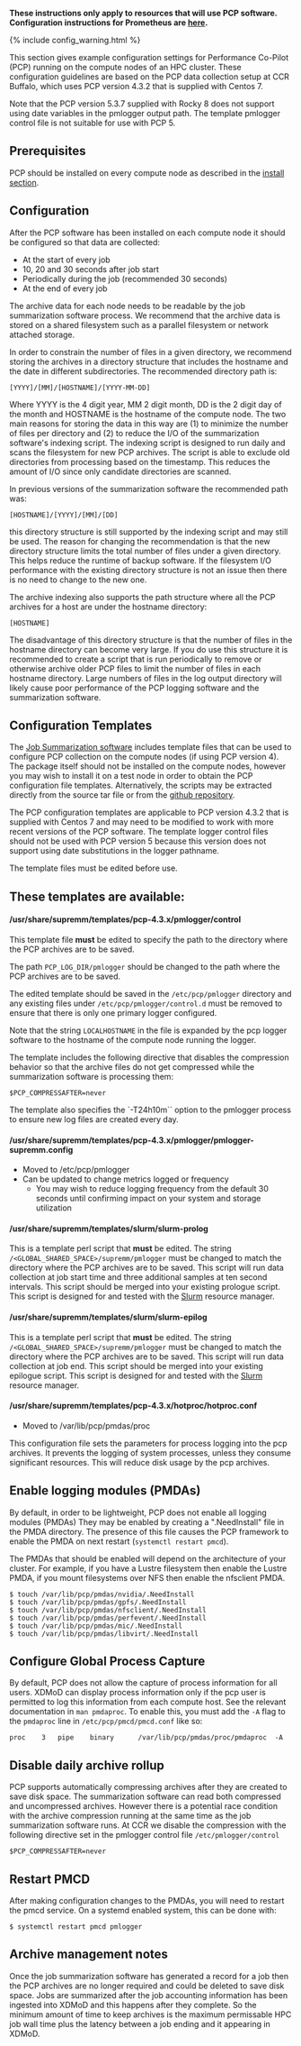 **These instructions only apply to resources that will use PCP software. Configuration instructions for Prometheus are [here](supremm-compute-prometheus.html).**

{% include config_warning.html %}

This section gives example configuration settings for Performance Co-Pilot (PCP) running on the compute nodes
of an HPC cluster. These configuration guidelines are based on the PCP data collection setup
at CCR Buffalo, which uses PCP version 4.3.2 that is supplied with Centos 7.

Note that the PCP version 5.3.7 supplied with Rocky 8 does not support using date
variables in the pmlogger output path. The template pmlogger control file
is not suitable for use with PCP 5.

## Prerequisites

PCP should be installed on every compute node as described in the [install section](supremm-install-pcp.md).

## Configuration

After the PCP software has been installed on each compute node it should be configured so that
data are collected:

* At the start of every job
* 10, 20 and 30 seconds after job start
* Periodically during the job (recommended 30 seconds)
* At the end of every job

The archive data for each node needs to be readable by the job summarization software
process. We recommend that the archive data is stored on a shared filesystem such as a parallel filesystem
or network attached storage.

In order to constrain the number of files in a given directory,
we recommend storing the archives in a directory structure
that includes the hostname and the date in different subdirectories. The recommended
directory path is:

    [YYYY]/[MM]/[HOSTNAME]/[YYYY-MM-DD]

Where YYYY is the 4 digit year, MM 2 digit month, DD is the 2 digit day of the month
and HOSTNAME is the hostname of the compute node. The two main reasons for storing
the data in this way are (1) to minimize the number of files per directory and
(2) to reduce the I/O of the summarization software's indexing script. The
indexing script is designed to run daily and scans the filesystem for new PCP
archives. The script is able to exclude old directories from processing based
on the timestamp. This reduces the amount of I/O since only candidate
directories are scanned.

In previous versions of the summarization software the recommended path
was:

    [HOSTNAME]/[YYYY]/[MM]/[DD]

this directory structure is still supported by the indexing script and may
still be used. The reason for changing the recommendation is that the new directory
structure limits the total number of files under a given directory. This
helps reduce the runtime of backup software. If the filesystem I/O performance with
 the existing directory structure is not an issue then there is no need to change to the new one.

The archive indexing also supports the path structure where all the
PCP archives for a host are under the hostname directory:

    [HOSTNAME]

The disadvantage of this directory structure is that the number of files in the
hostname directory can become very large. If you do use this structure it is
recommended to create a script that is run periodically to remove or otherwise
archive older PCP files to limit the number of files in each hostname
directory. Large numbers of files in the log output directory will likely cause
poor performance of the PCP logging software and the summarization software.


Configuration Templates
-----------------------

The [Job Summarization software][] includes template files that can be used to
configure PCP collection on the compute nodes (if using PCP version 4).  The package itself should not
be installed on the compute nodes, however you may wish to install it
on a test node in order to obtain the PCP configuration file templates.
Alternatively, the scripts may be extracted directly from the source tar file or
from the [github repository][].

The PCP configuration templates are applicable to PCP version 4.3.2 that is
supplied with Centos 7 and may need to be modified to work with more recent versions
of the PCP software. The template logger control files should not
be used with PCP version 5 because this version does not support using
date substitutions in the logger pathname.


The template files must be edited before use.

These templates are available:
------------------------------
#### /usr/share/supremm/templates/pcp-4.3.x/pmlogger/control

This template file **must** be edited to specify the path to the directory
where the PCP archives are to be saved.

The path `PCP_LOG_DIR/pmlogger` should be changed to the path where the PCP archives are to be saved.

The edited template should be saved in the `/etc/pcp/pmlogger` directory and  any existing files under
`/etc/pcp/pmlogger/control.d` must be removed to ensure that there is only one primary logger
configured.

Note that the string `LOCALHOSTNAME` in the file is expanded by the pcp logger software to the hostname
of the compute node running the logger.

The template includes the following directive that disables the compression behavior so that the
archive files do not get compressed while the summarization software is
processing them:

```
$PCP_COMPRESSAFTER=never
```

The template also specifies the `-T24h10m`` option to the pmlogger process to ensure new log files
are created every day.

#### /usr/share/supremm/templates/pcp-4.3.x/pmlogger/pmlogger-supremm.config
* Moved to /etc/pcp/pmlogger
* Can be updated to change metrics logged or frequency
    * You may wish to reduce logging frequency from the default 30 seconds until confirming impact on your system and storage utilization

#### /usr/share/supremm/templates/slurm/slurm-prolog

This is a template perl script that **must** be edited. The string `/<GLOBAL_SHARED_SPACE>/supremm/pmlogger` must be
changed to match the directory where the PCP archives are to be saved.
This script will run data collection at job start time and three additional samples
at ten second intervals. This script should be merged into your existing prologue script.
This script is designed for and tested with the [Slurm][] resource manager.

#### /usr/share/supremm/templates/slurm/slurm-epilog

This is a template perl script that **must** be edited. The string `/<GLOBAL_SHARED_SPACE>/supremm/pmlogger` must be
changed to match the directory where the PCP archives are to be saved.
This script will run data collection at job end. This script should be merged into your existing epilogue script.
This script is designed for and tested with the [Slurm][] resource manager.

#### /usr/share/supremm/templates/pcp-4.3.x/hotproc/hotproc.conf
* Moved to /var/lib/pcp/pmdas/proc

This configuration file sets the parameters for process logging into the pcp
archives. It prevents the logging of system processes, unless they consume
significant resources.  This will reduce disk usage by the pcp archives.

Enable logging modules (PMDAs)
-----------------------------
By default, in order to be lightweight, PCP does not enable all logging modules (PMDAs)
They may be enabled by creating a ".NeedInstall" file in the PMDA directory. The presence
of this file causes the PCP framework
to enable the PMDA on next restart (`systemctl restart pmcd`).

The PMDAs that should be enabled will depend on the architecture of your cluster. For
example, if you have a Lustre filesystem then enable the Lustre PMDA, if you mount
filesystems over NFS then enable the nfsclient PMDA.

<!-- Empty Comment to fix broken markdown parsing -->

    $ touch /var/lib/pcp/pmdas/nvidia/.NeedInstall
    $ touch /var/lib/pcp/pmdas/gpfs/.NeedInstall
    $ touch /var/lib/pcp/pmdas/nfsclient/.NeedInstall
    $ touch /var/lib/pcp/pmdas/perfevent/.NeedInstall
    $ touch /var/lib/pcp/pmdas/mic/.NeedInstall
    $ touch /var/lib/pcp/pmdas/libvirt/.NeedInstall

Configure Global Process Capture
--------------------------------

By default, PCP does not allow the capture of process information for all users. XDMoD
can display process information only if the pcp user is permitted to log this
information from each compute host. See the relevant documentation in `man pmdaproc`.
To enable this, you must add the `-A` flag to the `pmdaproc` line
in `/etc/pcp/pmcd/pmcd.conf` like so:

    proc	3	pipe	binary 		/var/lib/pcp/pmdas/proc/pmdaproc  -A

Disable daily archive rollup
--------------------------------

PCP supports automatically compressing archives after they are created
to save disk space. The summarization software can read both compressed
and uncompressed archives. However there is a potential race
condition with the archive compression running at the same time as the
job summarization software runs. At CCR we disable the compression with
the following directive set in the pmlogger control file `/etc/pmlogger/control`

```
$PCP_COMPRESSAFTER=never
```


Restart PMCD
--------------------------------

After making configuration changes to the PMDAs, you will need to restart the pmcd
service.  On a systemd enabled system, this can be done with:

    $ systemctl restart pmcd pmlogger

Archive management notes
------------------------

Once the job summarization software has generated a record for a job then the PCP archives
are no longer required and could be deleted to save disk space. Jobs are summarized after
the job accounting information has been ingested into XDMoD and this happens after
they complete. So the minimum amount of time to keep archives is the maximum permissable
HPC job wall time plus the latency between a job ending and it appearing in XDMoD.

[Job Summarization software]: supremm-processing-install.md
[Slurm]: https://www.schedmd.com/
[github repository]: https://github.com/ubccr/supremm/tree/master/config/templates
